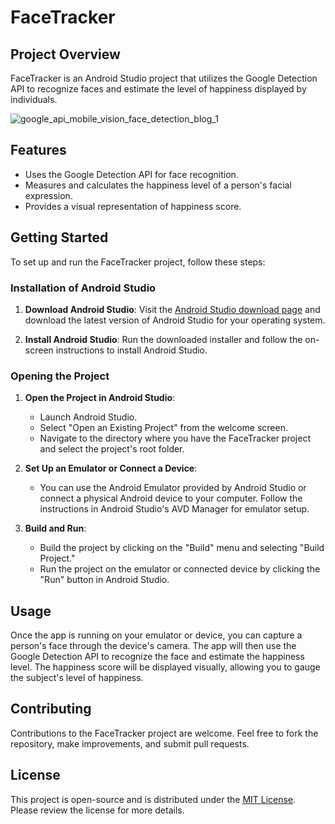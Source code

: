 # FaceTracker

## Project Overview
FaceTracker is an Android Studio project that utilizes the Google Detection API to recognize faces and estimate the level of happiness displayed by individuals.

![google_api_mobile_vision_face_detection_blog_1](https://github.com/TorbenStriegel/FaceTracker/assets/29056807/03690d13-538e-46f0-a894-79ce60669440)

## Features
- Uses the Google Detection API for face recognition.
- Measures and calculates the happiness level of a person's facial expression.
- Provides a visual representation of happiness score.

## Getting Started
To set up and run the FaceTracker project, follow these steps:

### Installation of Android Studio
1. **Download Android Studio**: Visit the [Android Studio download page](https://developer.android.com/studio) and download the latest version of Android Studio for your operating system.

2. **Install Android Studio**: Run the downloaded installer and follow the on-screen instructions to install Android Studio.

### Opening the Project
1. **Open the Project in Android Studio**:
   - Launch Android Studio.
   - Select "Open an Existing Project" from the welcome screen.
   - Navigate to the directory where you have the FaceTracker project and select the project's root folder.

2. **Set Up an Emulator or Connect a Device**:
   - You can use the Android Emulator provided by Android Studio or connect a physical Android device to your computer. Follow the instructions in Android Studio's AVD Manager for emulator setup.

3. **Build and Run**:
   - Build the project by clicking on the "Build" menu and selecting "Build Project."
   - Run the project on the emulator or connected device by clicking the "Run" button in Android Studio.

## Usage
Once the app is running on your emulator or device, you can capture a person's face through the device's camera. The app will then use the Google Detection API to recognize the face and estimate the happiness level. The happiness score will be displayed visually, allowing you to gauge the subject's level of happiness.

## Contributing
Contributions to the FaceTracker project are welcome. Feel free to fork the repository, make improvements, and submit pull requests.

## License
This project is open-source and is distributed under the [MIT License](LICENSE). Please review the license for more details.
